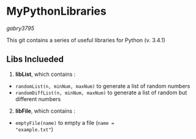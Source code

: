 MyPythonLibraries
=================
*gabry3795*

This git contains a series of useful libraries for Python (v. 3.4.1)

Libs Inclueded
--------------
1. **libList**, which contains :
 - <code>randomList(n, minNum, maxNum)</code> to generate a list of random numbers 
 - <code>randomDiffList(n, minNum, maxNum)</code> to generate a list of random but different numbers
 
2. **libFile**, which contains :
 - <code>emptyFile(name)</code> to empty a file (<code>name = "example.txt"</code>)
